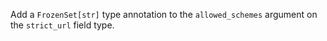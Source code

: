 Add a `FrozenSet[str]` type annotation to the `allowed_schemes` argument on the `strict_url` field type.